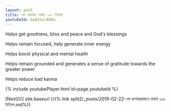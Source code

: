 ```yaml
---
layout: post
title: ওম সভাঙ্গায় নামায ১০৮ টাইমস
youtubeId: GuA2xslAhKo
---
```

 
 
Helps get goodness, bliss and peace and God's blessings
 
Helps remain focused, help generate inner energy 
 
Helps boost physical and mental health 
 
Helps remain grounded and generates a sense of gratitude towards the greater power 
 
Helps reduce bad karma
 
 
 
 


{% include youtubePlayer.html id=page.youtubeId %}
 
[Next]({{ site.baseurl }}{% link  split2/_posts/2019-02-22-ওম ভ্রুশাকারমানে নামায ১০৮ টাইমস.md%})
 
